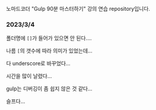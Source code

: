 노마드코더 "Gulp 90분 마스터하기" 강의 연습 repository입니다.

### 2023/3/4

폴더명에 `[]`가 들어가 있으면 안 된다....

나름 `[`의 갯수에 따라 의미가 있었는데...

다 underscore로 바꾸었다...

시간을 많이 날렸다...

gulp는 디버깅이 좀 쉽지 않은 것 같다...

슬프다...